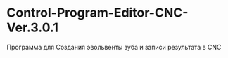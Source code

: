 # Control-Program-Editor-CNC-Ver.3.0.1
Программа для Создания эвольвенты зуба 
 и записи результата в CNC
